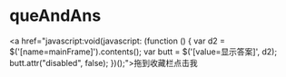 # queAndAns

<a href="javascript:void(javascript: (function () {
    var d2 = $('[name=mainFrame]').contents();
    var butt = $('[value=显示答案]', d2);
    butt.attr("disabled", false);
})();">拖到收藏栏点击我</a>
